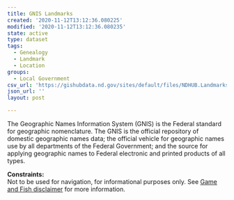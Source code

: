 ```yaml
---
title: GNIS Landmarks
created: '2020-11-12T13:12:36.080225'
modified: '2020-11-12T13:12:36.080235'
state: active
type: dataset
tags:
  - Genealogy
  - Landmark
  - Location
groups:
  - Local Government
csv_url: 'https://gishubdata.nd.gov/sites/default/files/NDHUB.Landmarks_GNIS_2.csv'
json_url: ''
layout: post

---
```

<p>The Geographic Names Information System (GNIS) is the Federal standard for geographic nomenclature. The GNIS is the official repository of domestic geographic names data; the official vehicle for geographic names use by all departments of the Federal Government; and the source for applying geographic names to Federal electronic and printed products of all types.</p>
<p><strong>Constraints:</strong><br />
Not to be used for navigation, for informational purposes only. See <a href="/game-and-fish-department-disclaimer">Game and Fish disclaimer</a> for more information.</p>

